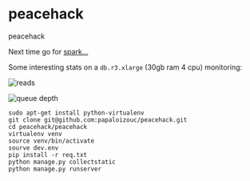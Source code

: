 peacehack
=========

peacehack

Next time go for [spark...](https://spark.apache.org/) 


Some interesting stats on a `db.r3.xlarge` (30gb ram 4 cpu) monitoring:

![reads](https://raw.githubusercontent.com/papaloizouc/peacehack/master/doc/reads_4.png)

![queue depth](https://raw.githubusercontent.com/papaloizouc/peacehack/master/doc/q_d_4.png)

```
sudo apt-get install python-virtualenv
git clone git@github.com:papaloizouc/peacehack.git
cd peacehack/peacehack
virtualenv venv
source venv/bin/activate
sourve dev.env
pip install -r req.txt
python manage.py collectstatic
python manage.py runserver
```
